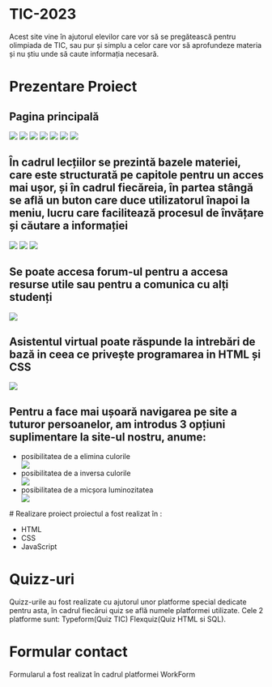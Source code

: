 # TIC-2023
Acest site vine în ajutorul elevilor care vor să se pregătească pentru olimpiada de TIC, sau pur și simplu a celor care vor să aprofundeze materia și nu știu unde să caute informația necesară.
# Prezentare Proiect
<h2>Pagina principală</h2>
<img src="readme/1.png">
<img src="readme/2.png">
<img src="readme/3.png">
<img src="readme/4.png">
<img src="readme/5.png">
<img src="readme/6.png">
<img src="readme/7.png">
<h2>În cadrul lecțiilor se prezintă bazele materiei, care este structurată pe capitole pentru un acces mai ușor, și în cadrul fiecăreia, în partea stângă se află un buton care duce utilizatorul înapoi la meniu, lucru care facilitează procesul de învățare și căutare a informației</h2>
<img src="readme/8.png">
<img src="readme/9.png">
<img src="readme/10.png">
<h2>Se poate accesa forum-ul pentru a accesa resurse utile sau pentru a comunica cu alți studenți</h2>
<img src="readme/11.png">
<h2>Asistentul virtual poate răspunde la intrebări de bază in ceea ce privește programarea in HTML și CSS </h2>
<img src="readme/12.png">
<h2>Pentru a face mai ușoară navigarea pe site a tuturor persoanelor, am introdus 3 opțiuni suplimentare la site-ul nostru, anume:</h2>
<ul>
  <li>posibilitatea de a elimina culorile</li>
<img src="readme/13.png">
  <li>posibilitatea de a inversa culorile</li>
<img src="readme/14.png">
  <li>posibilitatea de a micșora luminozitatea</li>
<img src="readme/15.png">
</ul>
# Realizare proiect
proiectul a fost realizat în :
<ul>
  <li>HTML</li>
  <li>CSS</li>
  <li>JavaScript</li>
</ul>

# Quizz-uri
Quizz-urile au fost realizate cu ajutorul unor platforme special dedicate pentru asta, în cadrul fiecărui quiz se află numele platformei utilizate.
Cele 2 platforme sunt: Typeform(Quiz TIC) Flexquiz(Quiz HTML si SQL).
# Formular contact
Formularul a fost realizat în cadrul platformei WorkForm
